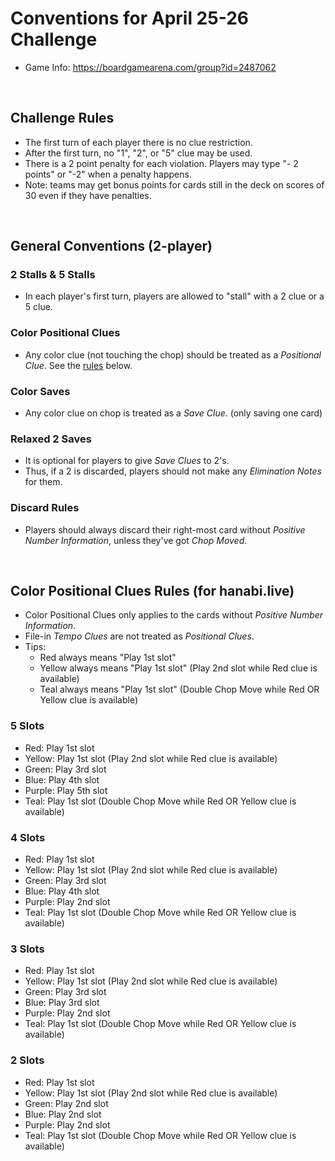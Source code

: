 # Conventions for April 25-26 Challenge

* Game Info: https://boardgamearena.com/group?id=2487062

<br />

## Challenge Rules

* The first turn of each player there is no clue restriction.
* After the first turn, no "1", "2", or "5" clue may be used.
* There is a 2 point penalty for each violation. Players may type "- 2 points" or "-2" when a penalty happens.
* Note: teams may get bonus points for cards still in the deck on scores of 30 even if they have penalties.

<br />

## General Conventions (2-player)

### 2 Stalls & 5 Stalls
* In each player's first turn, players are allowed to "stall" with a 2 clue or a 5 clue.

### Color Positional Clues
* Any color clue (not touching the chop) should be treated as a _Positional Clue_. See the [rules](#color-positional-clues-rules-for-hanabilive) below.

### Color Saves
* Any color clue on chop is treated as a _Save Clue_. (only saving one card)

### Relaxed 2 Saves
* It is optional for players to give _Save Clues_ to 2's.
* Thus, if a 2 is discarded, players should not make any _Elimination Notes_ for them.

### Discard Rules
* Players should always discard their right-most card without _Positive Number Information_, unless they've got _Chop Moved_.

<br />

## Color Positional Clues Rules (for hanabi.live)

* Color Positional Clues only applies to the cards without _Positive Number Information_.
* File-in _Tempo Clues_ are not treated as _Positional Clues_.
* Tips:
  * Red always means "Play 1st slot"
  * Yellow always means "Play 1st slot" (Play 2nd slot while Red clue is available)
  * Teal always means "Play 1st slot" (Double Chop Move while Red OR Yellow clue is available)

### 5 Slots
* Red: Play 1st slot
* Yellow: Play 1st slot (Play 2nd slot while Red clue is available)
* Green: Play 3rd slot
* Blue: Play 4th slot
* Purple: Play 5th slot
* Teal: Play 1st slot (Double Chop Move while Red OR Yellow clue is available)

### 4 Slots
* Red: Play 1st slot
* Yellow: Play 1st slot (Play 2nd slot while Red clue is available)
* Green: Play 3rd slot
* Blue: Play 4th slot
* Purple: Play 2nd slot
* Teal: Play 1st slot (Double Chop Move while Red OR Yellow clue is available)

### 3 Slots
* Red: Play 1st slot
* Yellow: Play 1st slot (Play 2nd slot while Red clue is available)
* Green: Play 3rd slot
* Blue: Play 3rd slot
* Purple: Play 2nd slot
* Teal: Play 1st slot (Double Chop Move while Red OR Yellow clue is available)

### 2 Slots
* Red: Play 1st slot
* Yellow: Play 1st slot (Play 2nd slot while Red clue is available)
* Green: Play 2nd slot
* Blue: Play 2nd slot
* Purple: Play 2nd slot
* Teal: Play 1st slot (Double Chop Move while Red OR Yellow clue is available)

<br />
